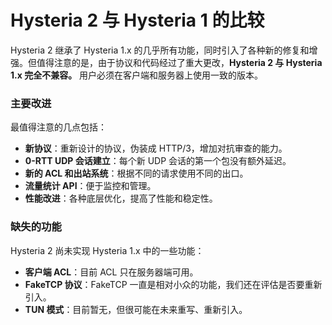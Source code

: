 # Hysteria 2 与 Hysteria 1 的比较

Hysteria 2 继承了 Hysteria 1.x 的几乎所有功能，同时引入了各种新的修复和增强。但值得注意的是，由于协议和代码经过了重大更改，**Hysteria 2 与 Hysteria 1.x 完全不兼容。** 用户必须在客户端和服务器上使用一致的版本。

### 主要改进

最值得注意的几点包括：

- **新协议**：重新设计的协议，伪装成 HTTP/3，增加对抗审查的能力。
- **0-RTT UDP 会话建立**：每个新 UDP 会话的第一个包没有额外延迟。
- **新的 ACL 和出站系统**：根据不同的请求使用不同的出口。
- **流量统计 API**：便于监控和管理。
- **性能改进**：各种底层优化，提高了性能和稳定性。

### 缺失的功能

Hysteria 2 尚未实现 Hysteria 1.x 中的一些功能：

- **客户端 ACL**：目前 ACL 只在服务器端可用。
- **FakeTCP 协议**：FakeTCP 一直是相对小众的功能，我们还在评估是否要重新引入。
- **TUN 模式**：目前暂无，但很可能在未来重写、重新引入。
